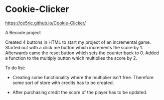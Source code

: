 # Cookie-Clicker

https://ce5ric.github.io/Cookie-Clicker/

A Becode project

Created 4 buttons in HTML to start my project of an incremental game.
Started out with a click me button which increments the score by 1.
Afterwards came the reset button which sets the counter back to 0.
Added a function to the multiply button which multiplies the score by 2.

To do list:

- Creating some functionality where the multiplier isn't free.
  Therefore some sort of store with credits has to be created.

- After purchasing credit the score of the player has to be updated.

